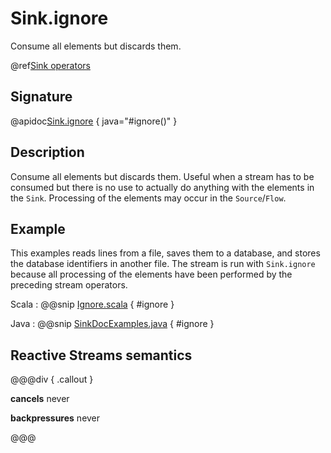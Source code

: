 # Sink.ignore

Consume all elements but discards them.

@ref[Sink operators](../index.md#sink-operators)

## Signature

@apidoc[Sink.ignore](Sink$) { java="#ignore()" }


## Description

Consume all elements but discards them. Useful when a stream has to be consumed but there is no use to actually
do anything with the elements in the `Sink`. Processing of the elements may occur in the `Source`/`Flow`. 

## Example

This examples reads lines from a file, saves them to a database, and stores the database identifiers in
another file. The stream is run with `Sink.ignore` because all processing of the elements have been performed
by the preceding stream operators.

Scala
:   @@snip [Ignore.scala](/gemini-docs/src/test/scala/docs/stream/operators/sink/Ignore.scala) { #ignore }

Java
:   @@snip [SinkDocExamples.java](/gemini-docs/src/test/java/jdocs/stream/operators/SinkDocExamples.java) { #ignore }


## Reactive Streams semantics

@@@div { .callout }

**cancels** never

**backpressures** never

@@@


